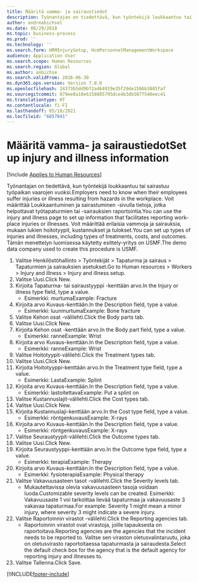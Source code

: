 ```yaml
---
title: Määritä vamma- ja sairaustiedot
description: Työnantajan on tiedettävä, kun työntekijä loukkaantuu tai sairastuu työpaikan vaarojen vuoksi.
author: andreabichsel
ms.date: 08/29/2018
ms.topic: business-process
ms.prod: ''
ms.technology: ''
ms.search.form: HRMInjurySetup, HcmPersonnelManagementWorkspace
audience: Application User
ms.search.scope: Human Resources
ms.search.region: Global
ms.author: anbichse
ms.search.validFrom: 2016-06-30
ms.dyn365.ops.version: Version 7.0.0
ms.openlocfilehash: 24373b5dd9bf2a464919e35f29de1586b3885faf
ms.sourcegitcommit: 879ee8a10e6158885795dce4b3db5077540eec41
ms.translationtype: HT
ms.contentlocale: fi-FI
ms.lasthandoff: 05/18/2021
ms.locfileid: "6057041"
---
```

# <a name="set-up-injury-and-illness-information"></a><span data-ttu-id="de3b7-103">Määritä vamma- ja sairaustiedot</span><span class="sxs-lookup"><span data-stu-id="de3b7-103">Set up injury and illness information</span></span>

[!include [Applies to Human Resources](../includes/applies-to-hr.md)]



<span data-ttu-id="de3b7-104">Työnantajan on tiedettävä, kun työntekijä loukkaantuu tai sairastuu työpaikan vaarojen vuoksi.</span><span class="sxs-lookup"><span data-stu-id="de3b7-104">Employers need to know when their employees suffer injuries or illness resulting from hazards in the workplace.</span></span> <span data-ttu-id="de3b7-105">Voit määrittää Loukkaantuminen ja sairastuminen -sivulla tietoja, jotka helpottavat työtapaturmien tai -sairauksien raportointia.</span><span class="sxs-lookup"><span data-stu-id="de3b7-105">You can use the injury and illness page to set up information that facilitates reporting work-place injuries or illnesses.</span></span> <span data-ttu-id="de3b7-106">Voit määrittää erilaisia vammoja ja sairauksia, mukaan lukien hoitotyypit, kustannukset ja tulokset.</span><span class="sxs-lookup"><span data-stu-id="de3b7-106">You can set up types of injuries and illnesses, including types of treatments, costs, and outcomes.</span></span> <span data-ttu-id="de3b7-107">Tämän menettelyn luomisessa käytetty esittely-yritys on USMF.</span><span class="sxs-lookup"><span data-stu-id="de3b7-107">The demo data company used to create this procedure is USMF.</span></span>

1. <span data-ttu-id="de3b7-108">Valitse Henkilöstöhallinto > Työntekijät > Tapaturma ja sairaus > Tapaturmien ja sairauksien asetukset.</span><span class="sxs-lookup"><span data-stu-id="de3b7-108">Go to Human resources > Workers > Injury and illness > Injury and illness setup.</span></span>
2. <span data-ttu-id="de3b7-109">Valitse Uusi.</span><span class="sxs-lookup"><span data-stu-id="de3b7-109">Click New.</span></span>
3. <span data-ttu-id="de3b7-110">Kirjoita Tapaturma- tai sairaustyyppi -kenttään arvo.</span><span class="sxs-lookup"><span data-stu-id="de3b7-110">In the Injury or illness type field, type a value.</span></span>
    * <span data-ttu-id="de3b7-111">Esimerkki: murtuma</span><span class="sxs-lookup"><span data-stu-id="de3b7-111">Example: Fracture</span></span>  
4. <span data-ttu-id="de3b7-112">Kirjoita arvo Kuvaus-kenttään.</span><span class="sxs-lookup"><span data-stu-id="de3b7-112">In the Description field, type a value.</span></span>
    * <span data-ttu-id="de3b7-113">Esimerkki: luunmurtuma</span><span class="sxs-lookup"><span data-stu-id="de3b7-113">Example: Bone fracture</span></span>  
5. <span data-ttu-id="de3b7-114">Valitse Kehon osat -välilehti.</span><span class="sxs-lookup"><span data-stu-id="de3b7-114">Click the Body parts tab.</span></span>
6. <span data-ttu-id="de3b7-115">Valitse Uusi.</span><span class="sxs-lookup"><span data-stu-id="de3b7-115">Click New.</span></span>
7. <span data-ttu-id="de3b7-116">Kirjoita Kehon osat -kenttään arvo.</span><span class="sxs-lookup"><span data-stu-id="de3b7-116">In the Body part field, type a value.</span></span>
    * <span data-ttu-id="de3b7-117">Esimerkki: ranne</span><span class="sxs-lookup"><span data-stu-id="de3b7-117">Example: Wrist</span></span>  
8. <span data-ttu-id="de3b7-118">Kirjoita arvo Kuvaus-kenttään.</span><span class="sxs-lookup"><span data-stu-id="de3b7-118">In the Description field, type a value.</span></span>
    * <span data-ttu-id="de3b7-119">Esimerkki: ranne</span><span class="sxs-lookup"><span data-stu-id="de3b7-119">Example: Wrist</span></span>  
9. <span data-ttu-id="de3b7-120">Valitse Hoitotyypit-välilehti.</span><span class="sxs-lookup"><span data-stu-id="de3b7-120">Click the Treatment types tab.</span></span>
10. <span data-ttu-id="de3b7-121">Valitse Uusi.</span><span class="sxs-lookup"><span data-stu-id="de3b7-121">Click New.</span></span>
11. <span data-ttu-id="de3b7-122">Kirjoita Hoitotyyppi-kenttään arvo.</span><span class="sxs-lookup"><span data-stu-id="de3b7-122">In the Treatment type field, type a value.</span></span>
    * <span data-ttu-id="de3b7-123">Esimerkki: Lasta</span><span class="sxs-lookup"><span data-stu-id="de3b7-123">Example: Splint</span></span>  
12. <span data-ttu-id="de3b7-124">Kirjoita arvo Kuvaus-kenttään.</span><span class="sxs-lookup"><span data-stu-id="de3b7-124">In the Description field, type a value.</span></span>
    * <span data-ttu-id="de3b7-125">Esimerkki: lastoitettava</span><span class="sxs-lookup"><span data-stu-id="de3b7-125">Example: Put a splint on</span></span>  
13. <span data-ttu-id="de3b7-126">Valitse Kustannuslajit-välilehti.</span><span class="sxs-lookup"><span data-stu-id="de3b7-126">Click the Cost types tab.</span></span>
14. <span data-ttu-id="de3b7-127">Valitse Uusi.</span><span class="sxs-lookup"><span data-stu-id="de3b7-127">Click New.</span></span>
15. <span data-ttu-id="de3b7-128">Kirjoita Kustannuslaji-kenttään arvo.</span><span class="sxs-lookup"><span data-stu-id="de3b7-128">In the Cost type field, type a value.</span></span>
    * <span data-ttu-id="de3b7-129">Esimerkki: röntgenkuvaus</span><span class="sxs-lookup"><span data-stu-id="de3b7-129">Example: X-rays</span></span>  
16. <span data-ttu-id="de3b7-130">Kirjoita arvo Kuvaus-kenttään.</span><span class="sxs-lookup"><span data-stu-id="de3b7-130">In the Description field, type a value.</span></span>
    * <span data-ttu-id="de3b7-131">Esimerkki: röntgenkuvaus</span><span class="sxs-lookup"><span data-stu-id="de3b7-131">Example: X-rays</span></span>  
17. <span data-ttu-id="de3b7-132">Valitse Seuraustyypit-välilehti.</span><span class="sxs-lookup"><span data-stu-id="de3b7-132">Click the Outcome types tab.</span></span>
18. <span data-ttu-id="de3b7-133">Valitse Uusi.</span><span class="sxs-lookup"><span data-stu-id="de3b7-133">Click New.</span></span>
19. <span data-ttu-id="de3b7-134">Kirjoita Seuraustyyppi-kenttään arvo.</span><span class="sxs-lookup"><span data-stu-id="de3b7-134">In the Outcome type field, type a value.</span></span>
    * <span data-ttu-id="de3b7-135">Esimerkki: terapia</span><span class="sxs-lookup"><span data-stu-id="de3b7-135">Example: Therapy</span></span>  
20. <span data-ttu-id="de3b7-136">Kirjoita arvo Kuvaus-kenttään.</span><span class="sxs-lookup"><span data-stu-id="de3b7-136">In the Description field, type a value.</span></span>
    * <span data-ttu-id="de3b7-137">Esimerkki: fysioterapia</span><span class="sxs-lookup"><span data-stu-id="de3b7-137">Example: Physical therapy</span></span>  
21. <span data-ttu-id="de3b7-138">Valitse Vakavuusasteen tasot -välilehti.</span><span class="sxs-lookup"><span data-stu-id="de3b7-138">Click the Severity levels tab.</span></span>
    * <span data-ttu-id="de3b7-139">Mukautettavissa olevia vakavuusasteen tasoja voidaan luoda.</span><span class="sxs-lookup"><span data-stu-id="de3b7-139">Customizable severity levels can be created.</span></span> <span data-ttu-id="de3b7-140">Esimerkki: Vakavuusaste 1 voi tarkoittaa lievää tapaturmaa ja vakavuusaste 3 vakavaa tapaturmaa.</span><span class="sxs-lookup"><span data-stu-id="de3b7-140">For example: Severity 1 might mean a minor injury, where severity 3 might indicate a severe injury.</span></span>  
22. <span data-ttu-id="de3b7-141">Valitse Raportoinnin virastot -välilehti.</span><span class="sxs-lookup"><span data-stu-id="de3b7-141">Click the Reporting agencies tab.</span></span>
    * <span data-ttu-id="de3b7-142">Raportoinnin virastot ovat virastoja, joille tapauksesta on raportoitava.</span><span class="sxs-lookup"><span data-stu-id="de3b7-142">Reporting agencies are the agencies that the incident needs to be reported to.</span></span> <span data-ttu-id="de3b7-143">Valitse sen viraston oletusvalintaruutu, joka on oletusvirasto raportoitaessa tapaturmasta ja sairaudesta.</span><span class="sxs-lookup"><span data-stu-id="de3b7-143">Select the default check box for the agency that is the default agency for reporting injury and illnesses to.</span></span>  
23. <span data-ttu-id="de3b7-144">Valitse Tallenna.</span><span class="sxs-lookup"><span data-stu-id="de3b7-144">Click Save.</span></span>



[!INCLUDE[footer-include](../includes/footer-banner.md)]